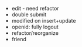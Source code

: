 + edit - need refactor
+ double submit 
+ modified on insert+update
+ openid: fully logout
+ refactor/reorganize
+ friend 
